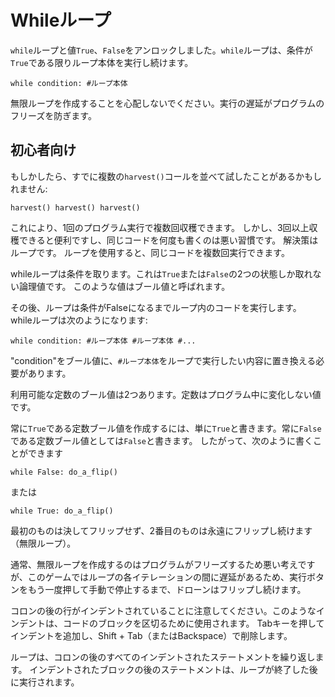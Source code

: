# Whileループ
`while`ループと値`True`、`False`をアンロックしました。`while`ループは、条件が`True`である限りループ本体を実行し続けます。

`while condition:
	#ループ本体`

無限ループを作成することを心配しないでください。実行の遅延がプログラムのフリーズを防ぎます。

## 初心者向け
もしかしたら、すでに複数の`harvest()`コールを並べて試したことがあるかもしれません:

`harvest()
harvest()
harvest()`

これにより、1回のプログラム実行で複数回収穫できます。
しかし、3回以上収穫できると便利ですし、同じコードを何度も書くのは悪い習慣です。
解決策はループです。
ループを使用すると、同じコードを複数回実行できます。

whileループは条件を取ります。これは`True`または`False`の2つの状態しか取れない論理値です。
このような値はブール値と呼ばれます。

その後、ループは条件がFalseになるまでループ内のコードを実行します。
whileループは次のようになります:

`while condition:
	#ループ本体
	#ループ本体
	#...`

"condition"をブール値に、`#ループ本体`をループで実行したい内容に置き換える必要があります。

利用可能な定数のブール値は2つあります。定数はプログラム中に変化しない値です。

常に`True`である定数ブール値を作成するには、単に`True`と書きます。常に`False`である定数ブール値としては`False`と書きます。
したがって、次のように書くことができます


`while False:
	do_a_flip()`

または

`while True:
	do_a_flip()`

最初のものは決してフリップせず、2番目のものは永遠にフリップし続けます（無限ループ）。

通常、無限ループを作成するのはプログラムがフリーズするため悪い考えですが、このゲームではループの各イテレーションの間に遅延があるため、実行ボタンをもう一度押して手動で停止するまで、ドローンはフリップし続けます。

コロンの後の行がインデントされていることに注意してください。このようなインデントは、コードのブロックを区切るために使用されます。
Tabキーを押してインデントを追加し、Shift + Tab（またはBackspace）で削除します。

ループは、コロンの後のすべてのインデントされたステートメントを繰り返します。
インデントされたブロックの後のステートメントは、ループが終了した後に実行されます。
